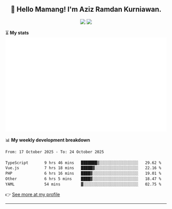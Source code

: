 <h2 align="center">👋 Hello Mamang! I'm Aziz Ramdan Kurniawan.</h2>  
<p align="center">
  <img src="https://komarev.com/ghpvc/?username=azizramdan">
  <img src="https://wakatime.com/badge/user/90056fa0-4c31-4eca-954e-2a3ac05896f9.svg">
</p>
    
⏳ **My stats**  
![](https://raw.githubusercontent.com/azizramdan/github-stats/master/generated/overview.svg#gh-dark-mode-only)

📊 **My weekly development breakdown**
<!--START_SECTION:waka-->

```txt
From: 17 October 2025 - To: 24 October 2025

TypeScript       9 hrs 46 mins   ███████▒░░░░░░░░░░░░░░░░░   29.62 %
Vue.js           7 hrs 18 mins   █████▓░░░░░░░░░░░░░░░░░░░   22.16 %
PHP              6 hrs 16 mins   ████▓░░░░░░░░░░░░░░░░░░░░   19.01 %
Other            6 hrs 5 mins    ████▓░░░░░░░░░░░░░░░░░░░░   18.47 %
YAML             54 mins         ▓░░░░░░░░░░░░░░░░░░░░░░░░   02.75 %
```

<!--END_SECTION:waka-->
👉 [See more at my profile](https://wakatime.com/@azizramdan)
***
